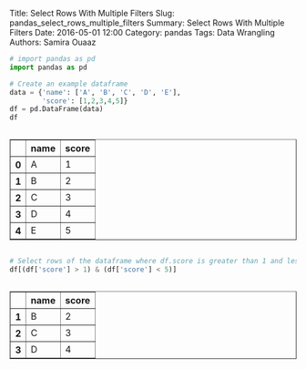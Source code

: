 Title: Select Rows With Multiple Filters
Slug: pandas_select_rows_multiple_filters
Summary: Select Rows With Multiple Filters
Date: 2016-05-01 12:00
Category: pandas
Tags: Data Wrangling
Authors: Samira Ouaaz




```python
# import pandas as pd
import pandas as pd
```


```python
# Create an example dataframe
data = {'name': ['A', 'B', 'C', 'D', 'E'], 
        'score': [1,2,3,4,5]}
df = pd.DataFrame(data)
df
```




<div style="max-height:1000px;max-width:1500px;overflow:auto;">
<table border="1" class="dataframe">
  <thead>
    <tr style="text-align: right;">
      <th></th>
      <th>name</th>
      <th>score</th>
    </tr>
  </thead>
  <tbody>
    <tr>
      <th>0</th>
      <td> A</td>
      <td> 1</td>
    </tr>
    <tr>
      <th>1</th>
      <td> B</td>
      <td> 2</td>
    </tr>
    <tr>
      <th>2</th>
      <td> C</td>
      <td> 3</td>
    </tr>
    <tr>
      <th>3</th>
      <td> D</td>
      <td> 4</td>
    </tr>
    <tr>
      <th>4</th>
      <td> E</td>
      <td> 5</td>
    </tr>
  </tbody>
</table>
</div>




```python
# Select rows of the dataframe where df.score is greater than 1 and less and 5
df[(df['score'] > 1) & (df['score'] < 5)]
```




<div style="max-height:1000px;max-width:1500px;overflow:auto;">
<table border="1" class="dataframe">
  <thead>
    <tr style="text-align: right;">
      <th></th>
      <th>name</th>
      <th>score</th>
    </tr>
  </thead>
  <tbody>
    <tr>
      <th>1</th>
      <td> B</td>
      <td> 2</td>
    </tr>
    <tr>
      <th>2</th>
      <td> C</td>
      <td> 3</td>
    </tr>
    <tr>
      <th>3</th>
      <td> D</td>
      <td> 4</td>
    </tr>
  </tbody>
</table>
</div>


